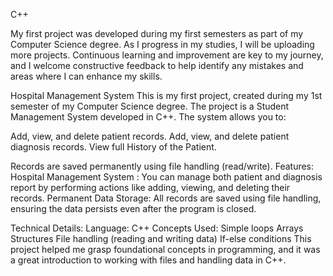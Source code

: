 C++

My first project was developed during my first semesters as part of my Computer Science degree. As I progress in my studies, I will be uploading more projects. Continuous learning and improvement are key to my journey, and I welcome constructive feedback to help identify any mistakes and areas where I can enhance my skills.

Hospital Management System
This is my first project, created during my 1st semester of my Computer Science degree. The project is a Student Management System developed in C++. The system allows you to:

Add, view, and delete patient records.
Add, view, and delete patient diagnosis records.
View full History of the Patient.

Records are saved permanently using file handling (read/write).
Features:
Hospital Management System : You can manage both patient and diagnosis report by performing actions like adding, viewing, and deleting their records.
Permanent Data Storage: All records are saved using file handling, ensuring the data persists even after the program is closed.

Technical Details:
Language: C++
Concepts Used:
Simple loops
Arrays
Structures
File handling (reading and writing data)
If-else conditions
This project helped me grasp foundational concepts in programming, and it was a great introduction to working with files and handling data in C++.
